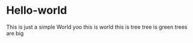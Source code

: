 # Hello-world
This is just a simple World
yoo
this is world
this is tree
tree is green
trees are big
